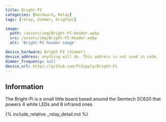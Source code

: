 ```yaml
---
title: Bright-PI
categories: [Hardware, Relay]
tags: [relay, dimmer, brightpi]

image:
  path: /assets/img/Bright-PI-Header.webp
  src: /assets/img/Bright-PI-Header.webp
  alt: 'Bright-PI header image'

device_hardware: Bright-PI (dimmer)
device_address: anything will do. This address is not used in code.
dimmer_frequency: null
device_url: https://github.com/PiSupply/Bright-Pi
---
```


## Information

The Bright-Pi is a small little board based around the Semtech SC620 that powers 4 white LEDs and 8 infrared ones.

{% include_relative _relay_detail.md %}
